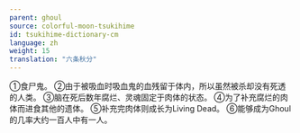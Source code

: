 ```yaml
---
parent: ghoul
source: colorful-moon-tsukihime
id: tsukihime-dictionary-cm
language: zh
weight: 15
translation: "六条秋分"
---
```


①食尸鬼。
②由于被吸血时吸血鬼的血残留于体内，所以虽然被杀却没有死透的人类。
③脑在死后数年腐烂、灵魂固定于肉体的状态。
④为了补充腐烂的肉体而进食其他的遗体。
⑤补充完肉体则成长为Living Dead。
⑥能够成为Ghoul的几率大约一百人中有一人。
